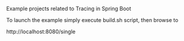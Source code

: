 
Example projects related to Tracing in Spring Boot

To launch the example simply execute build.sh script, then browse to

http://localhost:8080/single

